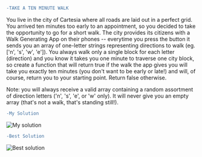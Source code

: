 ```diff
-TAKE A TEN MINUTE WALK
```
You live in the city of Cartesia where all roads are laid out in a perfect grid. You arrived ten minutes too early to an appointment, so you decided to take the opportunity to go for a short walk. The city provides its citizens with a Walk Generating App on their phones -- everytime you press the button it sends you an array of one-letter strings representing directions to walk (eg. ['n', 's', 'w', 'e']). You always walk only a single block for each letter (direction) and you know it takes you one minute to traverse one city block, so create a function that will return true if the walk the app gives you will take you exactly ten minutes (you don't want to be early or late!) and will, of course, return you to your starting point. Return false otherwise.

Note: you will always receive a valid array containing a random assortment of direction letters ('n', 's', 'e', or 'w' only). It will never give you an empty array (that's not a walk, that's standing still!).
```diff
-My Solution
```
![My solution](https://user-images.githubusercontent.com/83467033/141537156-e7cef8af-2cd4-463d-a454-c7e3775c0b55.PNG)
```diff
-Best Solution
```
![Best solution](https://user-images.githubusercontent.com/83467033/141537159-f90a9e60-3e4f-4404-b610-3459c28b6215.PNG)

